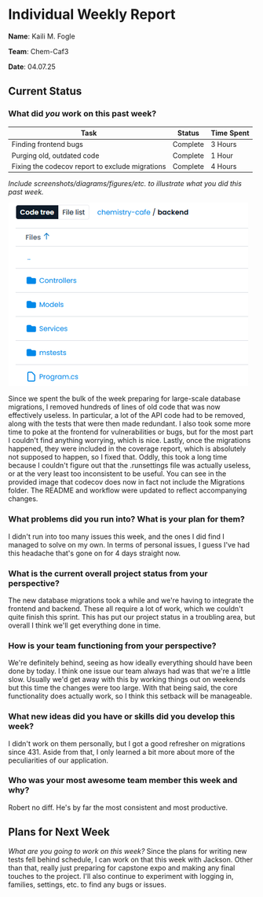 # Individual Weekly Report

**Name**: Kaili M. Fogle

**Team**: Chem-Caf3

**Date**: 04.07.25

## Current Status

### What did _you_ work on this past week?

| Task | Status | Time Spent | 
| ---- | ------ | ---------- |
| Finding frontend bugs | Complete | 3 Hours |
| Purging old, outdated code | Complete | 1 Hour |
| Fixing the codecov report to exclude migrations | Complete | 4 Hours |

*Include screenshots/diagrams/figures/etc. to illustrate what you did this past week.*

![alt text](image-1.png)

Since we spent the bulk of the week preparing for large-scale database migrations, I removed hundreds of lines of old code that was now effectively useless. In particular, a lot of the API code had to be removed, along with the tests that were then made redundant.
I also took some more time to poke at the frontend for vulnerabilities or bugs, but for the most part I couldn't find anything worrying, which is nice.
Lastly, once the migrations happened, they were included in the coverage report, which is absolutely not supposed to happen, so I fixed that. Oddly, this took a long time because I couldn't figure out that the .runsettings file was actually useless, or at the very least too inconsistent to be useful. You can see in the provided image that codecov does now in fact not include the Migrations folder. The README and workflow were updated to reflect accompanying changes.

### What problems did you run into? What is your plan for them?
I didn't run into too many issues this week, and the ones I did find I managed to solve on my own.
In terms of personal issues, I guess I've had this headache that's gone on for 4 days straight now.

### What is the current overall project status from your perspective? 
The new database migrations took a while and we're having to integrate the frontend and backend. These all require a lot of work, which we couldn't quite finish this sprint. This has put our project status in a troubling area, but overall I think we'll get everything done in time.

### How is your team functioning from your perspective?
We're definitely behind, seeing as how ideally everything should have been done by today. I think one issue our team always had was that we're a little slow. Usually we'd get away with this by working things out on weekends but this time the changes were too large. With that being said, the core functionality does actually work, so I think this setback will be manageable.

### What new ideas did you have or skills did you develop this week?
I didn't work on them personally, but I got a good refresher on migrations since 431. Aside from that, I only learned a bit more about more of the peculiarities of our application.

### Who was your most awesome team member this week and why?
Robert no diff. He's by far the most consistent and most productive.

## Plans for Next Week
*What are you going to work on this week?*
Since the plans for writing new tests fell behind schedule, I can work on that this week with Jackson. Other than that, really just preparing for capstone expo and making any final touches to the project. I'll also continue to experiment with logging in, families, settings, etc. to find any bugs or issues.
